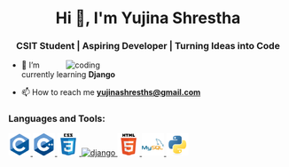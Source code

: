 <h1 align="center">Hi 👋, I'm Yujina Shrestha</h1>
<h3 align="center">CSIT Student | Aspiring Developer | Turning Ideas into Code</h3>
<img align="right" alt="coding" width="400" src="https://www.bing.com/images/search?view=detailV2&ccid=qdAW1TjC&id=07B76B805A463F5C46717FBAA4C844FFC8770668&thid=OIP.qdAW1TjCN57h1lbuuzvchgHaFj&mediaurl=https%3a%2f%2fcdn.dribbble.com%2fusers%2f1857592%2fscreenshots%2f3848396%2fcharacter-typing.gif&cdnurl=https%3a%2f%2fth.bing.com%2fth%2fid%2fR.a9d016d538c2379ee1d656eebb3bdc86%3frik%3daAZ3yP9EyKS6fw%26pid%3dImgRaw%26r%3d0&exph=600&expw=800&q=Girl+Coding+GIF&simid=608044280582075960&FORM=IRPRST&ck=D750D790251124079AB4E1148C8A40B3&selectedIndex=6&itb=0">

- 🌱 I’m currently learning **Django**

- 📫 How to reach me **yujinashresths@gmail.com**

<p align="left">
</p>

<h3 align="left">Languages and Tools:</h3>
<p align="left"> <a href="https://www.cprogramming.com/" target="_blank" rel="noreferrer"> <img src="https://raw.githubusercontent.com/devicons/devicon/master/icons/c/c-original.svg" alt="c" width="40" height="40"/> </a> <a href="https://www.w3schools.com/cpp/" target="_blank" rel="noreferrer"> <img src="https://raw.githubusercontent.com/devicons/devicon/master/icons/cplusplus/cplusplus-original.svg" alt="cplusplus" width="40" height="40"/> </a> <a href="https://www.w3schools.com/css/" target="_blank" rel="noreferrer"> <img src="https://raw.githubusercontent.com/devicons/devicon/master/icons/css3/css3-original-wordmark.svg" alt="css3" width="40" height="40"/> </a> <a href="https://www.djangoproject.com/" target="_blank" rel="noreferrer"> <img src="https://cdn.worldvectorlogo.com/logos/django.svg" alt="django" width="40" height="40"/> </a> <a href="https://www.w3.org/html/" target="_blank" rel="noreferrer"> <img src="https://raw.githubusercontent.com/devicons/devicon/master/icons/html5/html5-original-wordmark.svg" alt="html5" width="40" height="40"/> </a> <a href="https://www.mysql.com/" target="_blank" rel="noreferrer"> <img src="https://raw.githubusercontent.com/devicons/devicon/master/icons/mysql/mysql-original-wordmark.svg" alt="mysql" width="40" height="40"/> </a> <a href="https://www.python.org" target="_blank" rel="noreferrer"> <img src="https://raw.githubusercontent.com/devicons/devicon/master/icons/python/python-original.svg" alt="python" width="40" height="40"/> </a> </p>

